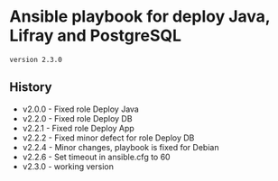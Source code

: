 # Ansible playbook for deploy Java, Lifray and PostgreSQL
`version 2.3.0`

## History
- v2.0.0 - Fixed role Deploy Java
- v2.2.0 - Fixed role Deploy DB
- v2.2.1 - Fixed role Deploy App
- v2.2.2 - Fixed minor defect for role Deploy DB
- v2.2.4 - Minor changes, playbook is fixed for Debian 
- v2.2.6 - Set timeout in ansible.cfg to 60
- v2.3.0 - working version